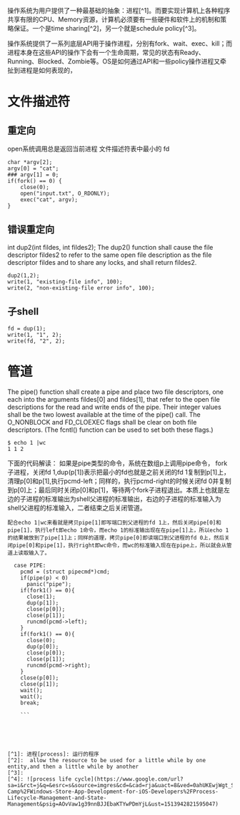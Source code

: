 





操作系统为用户提供了一种最基础的抽象：进程[^1]。而要实现计算机上各种程序共享有限的CPU、Memory资源，计算机必须要有一些硬件和软件上的机制和策略保证。一个是time sharing[^2]，另一个就是schedule policy[^3]。

操作系统提供了一系列底层API用于操作进程，分别有fork、wait、exec、kill；而进程本身在这些API的操作下会有一个生命周期，常见的状态有Ready、Running、Blocked、Zombie等。OS是如何通过API和一些policy操作进程又牵扯到进程是如何表现的，

# 文件描述符

## 重定向

open系统调用总是返回当前进程 文件描述符表中最小的 fd

``` cat < input.txt
char *argv[2];
argv[0] = "cat";
### argv[1] = 0;
if(fork() == 0) {
    close(0);
    open("input.txt", O_RDONLY);
    exec("cat", argv);
}
```


## 错误重定向

int dup2(int fildes, int fildes2);
    The dup2() function shall cause the file descriptor fildes2 to refer to the same open  file  description  as the  file descriptor fildes and to share any locks, and shall return fildes2.


``` ls existing-file non-exsiting-file > tmp1 2>&1
dup2(1,2);
write(1, "existing-file info", 100);
write(2, "non-existing-file error info", 100);
```


## 子shell

``` (echo 1;echo 2) > output.txt
fd = dup(1);
write(1, "1", 2);
write(fd, "2", 2);
```


# 管道

The  pipe()  function  shall  create  a  pipe  and  place  two file descriptors, one each into the arguments
       fildes[0] and fildes[1], that refer to the open file descriptions for the read and write ends of  the  pipe.
       Their  integer  values  shall be the two lowest available at the time of the pipe() call. The O_NONBLOCK and
       FD_CLOEXEC flags shall be clear on both file descriptors. (The fcntl() function can  be  used  to  set  both
       these flags.)





```
$ echo 1 |wc 
1 1 2
```

下面的代码解读：
    如果是pipe类型的命令，系统在数组p上调用pipe命令，
    fork子进程，关闭fd 1,dup(p[1])表示把最小的fd也就是之前关闭的fd 1复制到p[1]上，清理p[0]和p[1],执行pcmd-left；同样的，执行pcmd-right的时候关闭fd 0并复制到p[0]上；最后同时关闭p[0]和p[1]，等待两个fork子进程退出。本质上也就是左边的子进程的标准输出为shell父进程的标准输出，右边的子进程的标准输入为shell父进程的标准输入，二者结束之后关闭管道。
    
    配合echo 1|wc来看就是拷贝pipe[1]即写端口到父进程的fd 1上，然后关闭pipe[0]和pipe[1]，执行left即echo 1命令，而echo 1的标准输出现在在pipe[1]上，所以echo 1的结果被放到了pipe[1]上；同样的道理，拷贝pipe[0]即读端口到父进程的fd 0上，然后关闭pipe[0]和pipe[1]，执行right即wc命令，而wc的标准输入现在在pipe上，所以就会从管道上读取输入了。

```
  case PIPE:
    pcmd = (struct pipecmd*)cmd;
    if(pipe(p) < 0)
      panic("pipe");
    if(fork1() == 0){
      close(1);
      dup(p[1]);
      close(p[0]);
      close(p[1]);
      runcmd(pcmd->left);
    }
    if(fork1() == 0){
      close(0);
      dup(p[0]);
      close(p[0]);
      close(p[1]);
      runcmd(pcmd->right);
    }
    close(p[0]);
    close(p[1]);
    wait();
    wait();
    break;

    ```





[^1]: 进程[process]: 运行的程序
[^2]:  allow the resource to be used for a little while by one entity,and then a little while by another
[^3]: 
[^4]: ![process life cycle](https://www.google.com/url?sa=i&rct=j&q=&esrc=s&source=imgres&cd=&cad=rja&uact=8&ved=0ahUKEwjWgt_SgpvYAhUhslQKHUdFAbQQjRwIBw&url=https%3A%2F%2Fchannel9.msdn.com%2FEvents%2FWindows-Camp%2FWindows-Store-App-Development-for-iOS-Developers%2FProcess-Lifecycle-Management-and-State-Management&psig=AOvVaw1g39nnBJJEbaKTYwPDmYjL&ust=1513942821595047)


